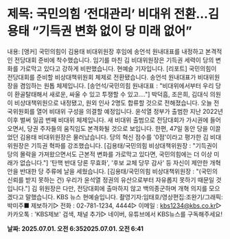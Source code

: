 # **제목: 국민의힘 ‘전대관리’ 비대위 전환…김용태 “기득권 변화 없이 당 미래 없어”**

  내용: [앵커] 국민의힘이  김용태 비대위원장 후임에  송언석 원내대표를 내정하고  본격적인 전당대회 준비에  착수했습니다. 임기를 마친 김 비대위원장은  기득권 세력이 당의 변화를 가로막고 있다고  강하게 비판했습니다. 현예슬 기자입니다. [리포트] 국민의힘이 전당대회를 준비할  비상대책위원회 체제로 전환됐습니다. 송언석 원내대표가  비대위원장을 겸임하는  원톱 체제입니다. [송언석/국민의힘 원내대표 : "비대위에서부터 우리 당이 환골탈태해서 새로운, 싸울 수 있고 투쟁할 수 있고…."] 박덕흠, 조은희, 김대식 의원이 비상대책위원으로 내정됐고, 원외 인사 2명도 합류할 것으로 전해졌습니다. 오늘 전국위원회를 열어 비대위 구성을 의결할 예정입니다. 윤석열 정부가 출범한 지난 2022년 이후  벌써 일곱 번째 비대위 체제입니다. 새 비대위 출범으로 전당대회가 가시권에 들어오면서, 당권 주자들의 움직임도 본격화될 것으로 보입니다. 한편, 47일 동안 당을 이끌었던 김용태 비대위원장은 물러났습니다. 당의 혁신 점수를  '0점'이라고 평가한  김 비대위원장은 기득권 혁파를 강조했습니다. [김용태/국민의힘 비상대책위원장 : "기득권이 당의 몰락을 가져왔으면서도 근본적 변화를 가로막고 있다면, 국민의힘에는 더 이상 미래가 없습니다."] '탄핵 반대 당론 무효화',  '후보 교체 당무 감사' 등  자신이 제안한 개혁안을 반대한 당 주류에 날을 세웠습니다. [김용태/국민의힘 비상대책위원장 : "(국민의 신뢰를 받지 못하는 건) 우리가 윤석열 정권의 유산으로부터 자유롭지 못하기 때문일 것입니다."] 김 위원장은 다만, 전당대회에 출마하지 않고 백의종군하며 개혁 의지를 모으겠다고 말했습니다. KBS 뉴스 현예슬입니다. 촬영기자:임태호/영상편집:조완기/그래픽:박미주■ 제보하기▷ 전화 : 02-781-1234, 4444▷ 이메일 : kbs1234@kbs.co.kr▷ 카카오톡 : 'KBS제보' 검색, 채널 추가▷ 네이버, 유튜브에서 KBS뉴스를 구독해주세요!

  **날짜: 2025.07.01. 오전 6:352025.07.01. 오전 6:41**